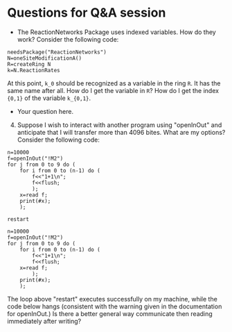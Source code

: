 # Questions for Q&A session

- The ReactionNetworks Package uses indexed variables.  How do they work?  Consider the following code:

```
needsPackage("ReactionNetworks")
N=oneSiteModificationA()
R=createRing N
k=N.ReactionRates
```

  At this point, `k_0` should be recognized as a variable in the ring
  `R`.  It has the same name after all.  How do I get the variable in
  `R`?  How do I get the index `{0,1}` of the variable `k_{0,1}`.


- Your question here.
4) Suppose I wish to interact with another program using "openInOut" and anticipate that I will transfer more than 4096 bites. What are my options? Consider the following code:

```
n=10000
f=openInOut("!M2")
for j from 0 to 9 do (
    for i from 0 to (n-1) do (
    	f<<"1+1\n";
    	f<<flush;
    	);
    x=read f;
    print(#x);
    );
    
restart

n=10000
f=openInOut("!M2")
for j from 0 to 9 do (
    for i from 0 to (n-1) do (
    	f<<"1+1\n";
    	f<<flush;
	x=read f;
    	);
    print(#x);
    );
```

The loop above "restart" executes successfully on my machine, while the code below hangs (consistent with the warning given in the documentation for openInOut.) Is there a better general way communicate then reading immediately after writing?